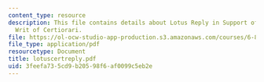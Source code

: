 ```yaml
---
content_type: resource
description: This file contains details about Lotus Reply in Support of Petition for
  Writ of Certiorari.
file: https://ol-ocw-studio-app-production.s3.amazonaws.com/courses/6-805-ethics-and-the-law-on-the-electronic-frontier-fall-2005/3feefa735cd9b20598f6af0099c5eb2e_lotuscertreply.pdf
file_type: application/pdf
resourcetype: Document
title: lotuscertreply.pdf
uid: 3feefa73-5cd9-b205-98f6-af0099c5eb2e
---
```

